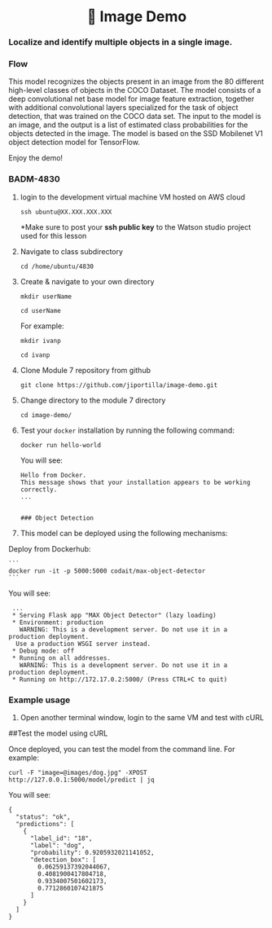 <h1 align="center" style="border-bottom: none;">🔎 Image Demo </h1>

<h3> Localize and identify multiple objects in a single image.</h3>



### Flow

This model recognizes the objects present in an image from the 80 different high-level classes of objects in the COCO Dataset. The model consists of a deep convolutional net base model for image feature extraction, together with additional convolutional layers specialized for the task of object detection, that was trained on the COCO data set. The input to the model is an image, and the output is a list of estimated class probabilities for the objects detected in the image. The model is based on the SSD Mobilenet V1 object detection model for TensorFlow.



Enjoy the demo!

<h3>BADM-4830</h3>
</p>

1. login to the development virtual machine VM hosted on AWS cloud

	 `
    ssh ubuntu@XX.XXX.XXX.XXX
    `
    
    *Make sure to post your **ssh public key** to the Watson studio project used for this lesson
    
2. Navigate to class subdirectory

	`cd /home/ubuntu/4830`
3. Create & navigate to your own directory

	`mkdir userName`
	
	`cd userName`
	
	For example:
	
	`mkdir ivanp`
	
	`cd ivanp`
	
	
4. Clone Module 7 repository from github

	`git clone https://github.com/jiportilla/image-demo.git`
	
5. Change directory to the module 7 directory

	`cd image-demo/`
6. Test your `docker` installation by running the following command:

	`docker run hello-world`
	
	You will see:
	
	```
	Hello from Docker.
	This message shows that your installation appears to be working correctly.
	...
	
	
	### Object Detection

7. This model can be deployed using the following mechanisms:

Deploy from Dockerhub:

	```
	docker run -it -p 5000:5000 codait/max-object-detector
	```
	
You will see:
	
```
 ...
 * Serving Flask app "MAX Object Detector" (lazy loading)
 * Environment: production
   WARNING: This is a development server. Do not use it in a production deployment.
  Use a production WSGI server instead.
 * Debug mode: off
 * Running on all addresses.
   WARNING: This is a development server. Do not use it in a production deployment.
 * Running on http://172.17.0.2:5000/ (Press CTRL+C to quit)
```

### Example usage

1. Open another terminal window, login to the same VM and test with cURL


##Test the model using cURL

Once deployed, you can test the model from the command line. For example:


```
curl -F "image=@images/dog.jpg" -XPOST http://127.0.0.1:5000/model/predict | jq

```

You will see:

```
{
  "status": "ok",
  "predictions": [
    {
      "label_id": "18",
      "label": "dog",
      "probability": 0.9205932021141052,
      "detection_box": [
        0.06259137392044067,
        0.4081900417804718,
        0.9334007501602173,
        0.7712860107421875
      ]
    }
  ]
}
```
